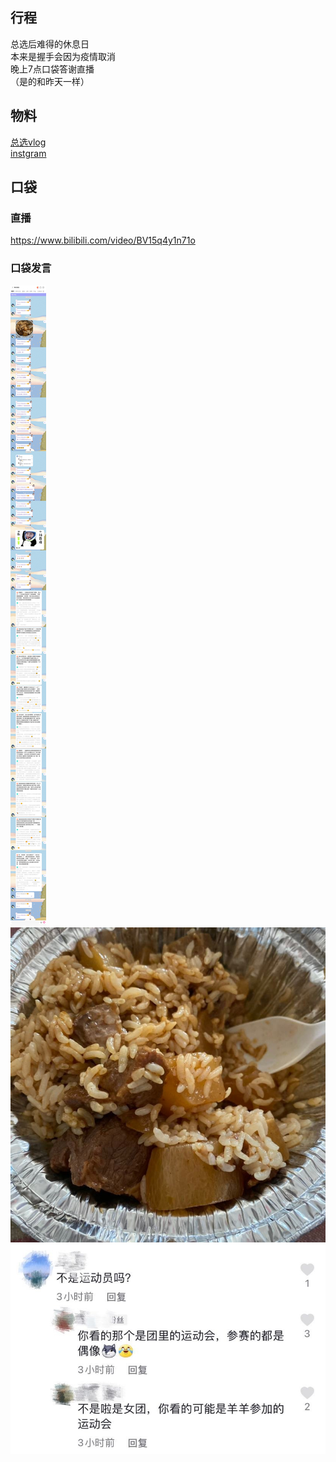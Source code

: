 ## 行程
总选后难得的休息日<br>
本来是握手会因为疫情取消<br>
晚上7点口袋答谢直播<br>
（是的和昨天一样）

## 物料
[总选vlog](https://www.bilibili.com/video/BV1XL411E7bd)<br>
[instgram](https://www.instagram.com/p/CSWQ_9YFxfR/?utm_source=ig_web_copy_link)

## 口袋
### 直播
https://www.bilibili.com/video/BV15q4y1n71o
### 口袋发言
![口袋发言](./pocket48/imgs/messages1.jpeg)<br>
![口袋发言](./pocket48/imgs/P1.jpeg)<br>
![口袋照片](./pocket48/imgs/P2.jpeg)<br>